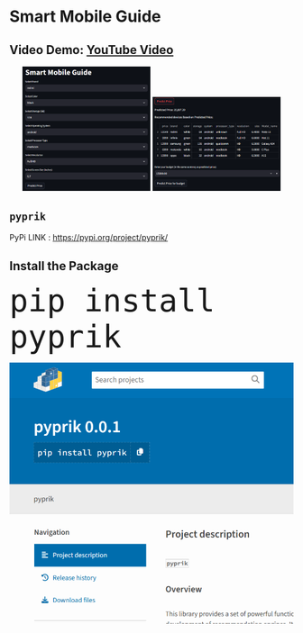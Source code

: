 # Smart Mobile Guide

## **Video Demo**: [YouTube Video](https://www.youtube.com/watch?v=cBVQuHSqev4)  

<p align="center">
  <img src="Research/Screenshot 2024-12-01 144139.png" alt="Screenshot 1" width="45%">
  <img src="Research/Screenshot 2024-12-01 144216.png" alt="Screenshot 2" width="45%">
</p>

## `pyprik`

PyPi LINK : https://pypi.org/project/pyprik/

<h2>Install the Package</h2>
<pre>
<code id="install-command" style="font-size: 55px;">pip install pyprik</code>
</pre>

<p align="center">
  <img src="Research/Screenshot 2024-12-01 144717.png" alt="Screenshot 1" >
</p>
